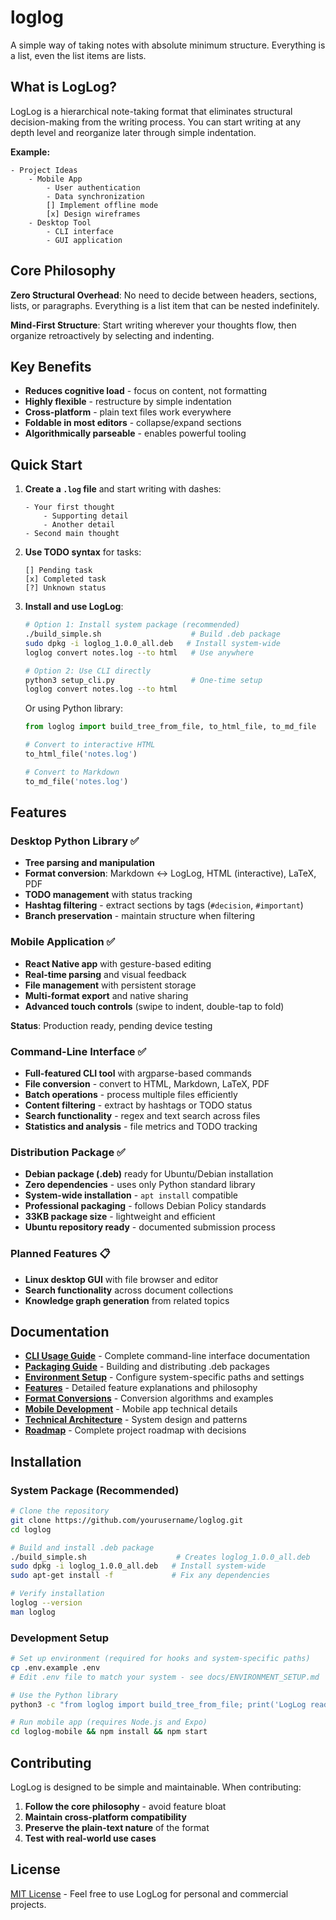 # loglog

A simple way of taking notes with absolute minimum structure. Everything is a list, even the list items are lists.

## What is LogLog?

LogLog is a hierarchical note-taking format that eliminates structural decision-making from the writing process. You can start writing at any depth level and reorganize later through simple indentation.

**Example:**
```
- Project Ideas
    - Mobile App
        - User authentication
        - Data synchronization  
        [] Implement offline mode
        [x] Design wireframes
    - Desktop Tool
        - CLI interface
        - GUI application
```

## Core Philosophy

**Zero Structural Overhead**: No need to decide between headers, sections, lists, or paragraphs. Everything is a list item that can be nested indefinitely.

**Mind-First Structure**: Start writing wherever your thoughts flow, then organize retroactively by selecting and indenting.

## Key Benefits

- **Reduces cognitive load** - focus on content, not formatting
- **Highly flexible** - restructure by simple indentation  
- **Cross-platform** - plain text files work everywhere
- **Foldable in most editors** - collapse/expand sections
- **Algorithmically parseable** - enables powerful tooling

## Quick Start

1. **Create a `.log` file** and start writing with dashes:
   ```
   - Your first thought
       - Supporting detail
       - Another detail
   - Second main thought
   ```

2. **Use TODO syntax** for tasks:
   ```
   [] Pending task
   [x] Completed task
   [?] Unknown status
   ```

3. **Install and use LogLog**:
   ```bash
   # Option 1: Install system package (recommended)
   ./build_simple.sh                    # Build .deb package
   sudo dpkg -i loglog_1.0.0_all.deb   # Install system-wide
   loglog convert notes.log --to html   # Use anywhere
   
   # Option 2: Use CLI directly
   python3 setup_cli.py                 # One-time setup
   loglog convert notes.log --to html
   ```
   
   Or using Python library:
   ```python
   from loglog import build_tree_from_file, to_html_file, to_md_file
   
   # Convert to interactive HTML
   to_html_file('notes.log')
   
   # Convert to Markdown
   to_md_file('notes.log')
   ```

## Features

### Desktop Python Library ✅
- **Tree parsing and manipulation**
- **Format conversion**: Markdown ↔ LogLog, HTML (interactive), LaTeX, PDF
- **TODO management** with status tracking
- **Hashtag filtering** - extract sections by tags (`#decision`, `#important`)
- **Branch preservation** - maintain structure when filtering

### Mobile Application ✅
- **React Native app** with gesture-based editing
- **Real-time parsing** and visual feedback  
- **File management** with persistent storage
- **Multi-format export** and native sharing
- **Advanced touch controls** (swipe to indent, double-tap to fold)

**Status**: Production ready, pending device testing

### Command-Line Interface ✅
- **Full-featured CLI tool** with argparse-based commands
- **File conversion** - convert to HTML, Markdown, LaTeX, PDF
- **Batch operations** - process multiple files efficiently
- **Content filtering** - extract by hashtags or TODO status
- **Search functionality** - regex and text search across files
- **Statistics and analysis** - file metrics and TODO tracking

### Distribution Package ✅
- **Debian package (.deb)** ready for Ubuntu/Debian installation
- **Zero dependencies** - uses only Python standard library
- **System-wide installation** - `apt install` compatible
- **Professional packaging** - follows Debian Policy standards
- **33KB package size** - lightweight and efficient
- **Ubuntu repository ready** - documented submission process

### Planned Features 📋
- **Linux desktop GUI** with file browser and editor
- **Search functionality** across document collections
- **Knowledge graph generation** from related topics

## Documentation

- **[CLI Usage Guide](docs/CLI_USAGE.md)** - Complete command-line interface documentation
- **[Packaging Guide](docs/PACKAGING.md)** - Building and distributing .deb packages
- **[Environment Setup](docs/ENVIRONMENT_SETUP.md)** - Configure system-specific paths and settings
- **[Features](docs/FEATURES.md)** - Detailed feature explanations and philosophy
- **[Format Conversions](docs/FORMAT_CONVERSIONS.md)** - Conversion algorithms and examples
- **[Mobile Development](docs/mobile/DEVELOPMENT_SUMMARY.md)** - Mobile app technical details
- **[Technical Architecture](docs/mobile/TECHNICAL_ARCHITECTURE.md)** - System design and patterns
- **[Roadmap](docs/planning/ROADMAP.md)** - Complete project roadmap with decisions

## Installation

### System Package (Recommended)
```bash
# Clone the repository
git clone https://github.com/yourusername/loglog.git
cd loglog

# Build and install .deb package
./build_simple.sh                    # Creates loglog_1.0.0_all.deb
sudo dpkg -i loglog_1.0.0_all.deb   # Install system-wide
sudo apt-get install -f             # Fix any dependencies

# Verify installation
loglog --version
man loglog
```

### Development Setup
```bash
# Set up environment (required for hooks and system-specific paths)
cp .env.example .env
# Edit .env file to match your system - see docs/ENVIRONMENT_SETUP.md

# Use the Python library
python3 -c "from loglog import build_tree_from_file; print('LogLog ready!')"

# Run mobile app (requires Node.js and Expo)
cd loglog-mobile && npm install && npm start
```

## Contributing

LogLog is designed to be simple and maintainable. When contributing:

1. **Follow the core philosophy** - avoid feature bloat
2. **Maintain cross-platform compatibility** 
3. **Preserve the plain-text nature** of the format
4. **Test with real-world use cases**

## License

[MIT License](LICENSE) - Feel free to use LogLog for personal and commercial projects.